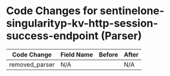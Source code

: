 # Code Changes for sentinelone-singularityp-kv-http-session-success-endpoint (Parser)

| Code Change | Field Name | Before | After |
|-------------|------------|--------|-------|
| removed_parser | N/A |  | N/A |